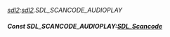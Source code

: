 _[sdl2](../../modules/sdl2/sdl2-module.md):[sdl2](../../modules/sdl2/sdl2-module.md).SDL\_SCANCODE\_AUDIOPLAY_
##### Const SDL\_SCANCODE\_AUDIOPLAY:[SDL_Scancode](../../modules/sdl2/sdl2-sdl_scancode.md)
